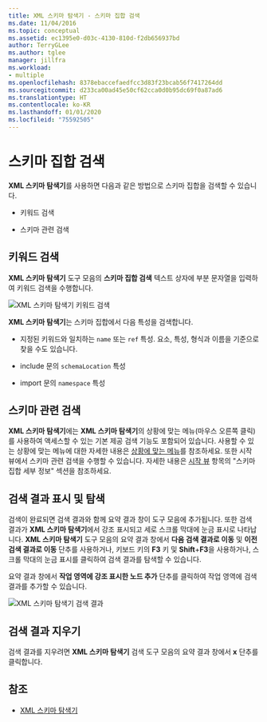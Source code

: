 ```yaml
---
title: XML 스키마 탐색기 - 스키마 집합 검색
ms.date: 11/04/2016
ms.topic: conceptual
ms.assetid: ec1395e0-d03c-4130-810d-f2db656937bd
author: TerryGLee
ms.author: tglee
manager: jillfra
ms.workload:
- multiple
ms.openlocfilehash: 8378ebaccefaedfcc3d83f23bcab56f7417264dd
ms.sourcegitcommit: d233ca00ad45e50cf62cca0d0b95dc69f0a87ad6
ms.translationtype: HT
ms.contentlocale: ko-KR
ms.lasthandoff: 01/01/2020
ms.locfileid: "75592505"
---
```

# <a name="search-the-schema-set"></a>스키마 집합 검색

**XML 스키마 탐색기**를 사용하면 다음과 같은 방법으로 스키마 집합을 검색할 수 있습니다.

- 키워드 검색

- 스키마 관련 검색

## <a name="keyword-search"></a>키워드 검색

**XML 스키마 탐색기** 도구 모음의 **스키마 집합 검색** 텍스트 상자에 부분 문자열을 입력하여 키워드 검색을 수행합니다.

![XML 스키마 탐색기 키워드 검색](../xml-tools/media/schemaexplorersearch.gif)

**XML 스키마 탐색기**는 스키마 집합에서 다음 특성을 검색합니다.

- 지정된 키워드와 일치하는 `name` 또는 `ref` 특성. 요소, 특성, 형식과 이름을 기준으로 찾을 수도 있습니다.

- include 문의 `schemaLocation` 특성

- import 문의 `namespace` 특성

## <a name="schema-specific-search"></a>스키마 관련 검색

**XML 스키마 탐색기**에는 **XML 스키마 탐색기**의 상황에 맞는 메뉴(마우스 오른쪽 클릭)를 사용하여 액세스할 수 있는 기본 제공 검색 기능도 포함되어 있습니다. 사용할 수 있는 상황에 맞는 메뉴에 대한 자세한 내용은 [상황에 맞는 메뉴](../xml-tools/context-menus-xml-schema-explorer.md)를 참조하세요. 또한 시작 뷰에서 스키마 관련 검색을 수행할 수 있습니다. 자세한 내용은 [시작 뷰](../xml-tools/start-view.md) 항목의 "스키마 집합 세부 정보" 섹션을 참조하세요.

## <a name="display-and-navigate-search-results"></a>검색 결과 표시 및 탐색

검색이 완료되면 검색 결과와 함께 요약 결과 창이 도구 모음에 추가됩니다. 또한 검색 결과가 **XML 스키마 탐색기**에서 강조 표시되고 세로 스크롤 막대에 눈금 표시로 나타납니다. **XML 스키마 탐색기** 도구 모음의 요약 결과 창에서 **다음 검색 결과로 이동** 및 **이전 검색 결과로 이동** 단추를 사용하거나, 키보드 키의 **F3** 키 및 **Shift**+**F3**을 사용하거나, 스크롤 막대의 눈금 표시를 클릭하여 검색 결과를 탐색할 수 있습니다.

요약 결과 창에서 **작업 영역에 강조 표시한 노드 추가** 단추를 클릭하여 작업 영역에 검색 결과를 추가할 수 있습니다.

![XML 스키마 탐색기 검색 결과](../xml-tools/media/schemaexplorersearchresult.gif)

## <a name="clear-search-results"></a>검색 결과 지우기

검색 결과를 지우려면 **XML 스키마 탐색기** 검색 도구 모음의 요약 결과 창에서 **x** 단추를 클릭합니다.

## <a name="see-also"></a>참조

- [XML 스키마 탐색기](../xml-tools/xml-schema-explorer.md)
